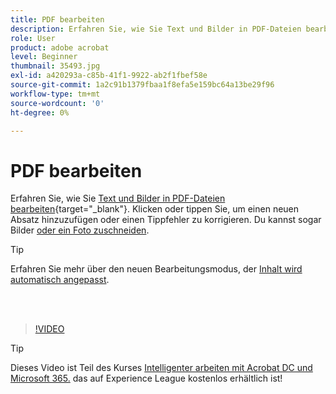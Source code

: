 ```yaml
---
title: PDF bearbeiten
description: Erfahren Sie, wie Sie Text und Bilder in PDF-Dateien bearbeiten
role: User
product: adobe acrobat
level: Beginner
thumbnail: 35493.jpg
exl-id: a420293a-c85b-41f1-9922-ab2f1fbef58e
source-git-commit: 1a2c91b1379fbaa1f8efa5e159bc64a13be29f96
workflow-type: tm+mt
source-wordcount: '0'
ht-degree: 0%

---
```


# PDF bearbeiten

Erfahren Sie, wie Sie [Text und Bilder in PDF-Dateien bearbeiten](https://www.adobe.com/de/acrobat/online/pdf-editor.html){target=&quot;_blank&quot;}. Klicken oder tippen Sie, um einen neuen Absatz hinzuzufügen oder einen Tippfehler zu korrigieren. Du kannst sogar Bilder [oder ein Foto zuschneiden](https://www.adobe.com/acrobat/online/crop-pdf.html).

>[!TIP]
>
>Erfahren Sie mehr über den neuen Bearbeitungsmodus, der [Inhalt wird automatisch angepasst](auto-adjust-layout.md).

<br> 

>[!VIDEO](https://video.tv.adobe.com/v/35493?hidetitle=true)

>[!TIP]
>
>Dieses Video ist Teil des Kurses [Intelligenter arbeiten mit Acrobat DC und Microsoft 365.](https://experienceleague.adobe.com/?recommended=Acrobat-U-1-2021.microsoft365) das auf Experience League kostenlos erhältlich ist!
